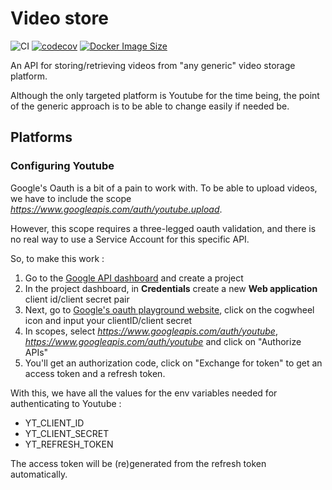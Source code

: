 # Video store

![CI](https://github.com/SoTrxII/video-store/actions/workflows/publish-coverage.yml/badge.svg)
[![codecov](https://codecov.io/gh/SoTrxII/video-store/branch/main/graph/badge.svg?token=LWUYAQGLR4)](https://codecov.io/gh/SoTrxII/video-store)
[![Docker Image Size](https://badgen.net/docker/size/sotrx/video-store/0.1.0?icon=docker&label=video-store)](https://hub.docker.com/r/sotrx/video-store/)

An API for storing/retrieving videos from "any generic" video storage platform.

Although the only targeted platform is Youtube for the time being, the point of the generic approach
is to be able to change easily if needed be.

## Platforms

### Configuring Youtube

Google's Oauth is a bit of a pain to work with. 
To be able to upload videos, we have to include the scope *https://www.googleapis.com/auth/youtube.upload*.

However, this scope requires a three-legged oauth validation, and there is no real way to use a Service Account
for this specific API.

So, to make this work :
1. Go to the [Google API dashboard](https://console.cloud.google.com/apis/dashboard) and create a project
2. In the project dashboard, in **Credentials** create a new **Web application** client id/client secret pair
3. Next, go to [Google's oauth playground website](https://developers.google.com/oauthplayground/), click on the cogwheel icon and input your clientID/client secret
4. In scopes, select *https://www.googleapis.com/auth/youtube*, *https://www.googleapis.com/auth/youtube* and click on "Authorize APIs"
5. You'll get an authorization code, click on "Exchange for token" to get an access token and a refresh token. 

With this, we have all the values for the env variables needed for authenticating to Youtube :

- YT_CLIENT_ID
- YT_CLIENT_SECRET
- YT_REFRESH_TOKEN

The access token will be (re)generated from the refresh token automatically.